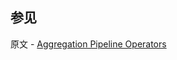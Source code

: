 ## 参见

原文 - [Aggregation Pipeline Operators]( https://docs.mongodb.com/manual/reference/operator/aggregation/ )

